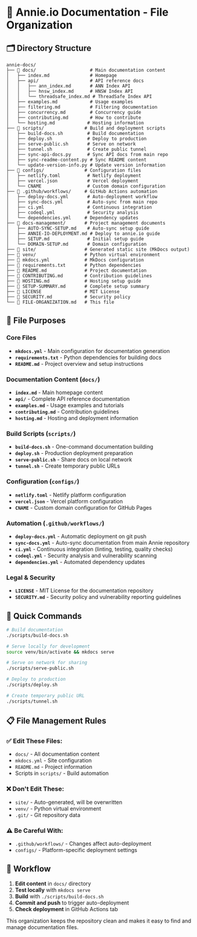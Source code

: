 # 📁 Annie.io Documentation - File Organization

## 🗂️ Directory Structure

```
annie-docs/
├── 📁 docs/                    # Main documentation content
│   ├── index.md               # Homepage
│   ├── api/                   # API reference docs
│   │   ├── ann_index.md       # ANN Index API
│   │   ├── hnsw_index.md      # HNSW Index API
│   │   └── threadsafe_index.md # ThreadSafe Index API
│   ├── examples.md            # Usage examples
│   ├── filtering.md           # Filtering documentation
│   ├── concurrency.md         # Concurrency guide
│   ├── contributing.md        # How to contribute
│   └── hosting.md            # Hosting information
├── 📁 scripts/               # Build and deployment scripts
│   ├── build-docs.sh         # Build documentation
│   ├── deploy.sh             # Deploy to production
│   ├── serve-public.sh       # Serve on network
│   ├── tunnel.sh             # Create public tunnel
│   ├── sync-api-docs.py      # Sync API docs from main repo
│   ├── sync-readme-content.py # Sync README content
│   └── update-version-info.py # Update version information
├── 📁 configs/               # Configuration files
│   ├── netlify.toml          # Netlify deployment
│   ├── vercel.json           # Vercel deployment
│   └── CNAME                 # Custom domain configuration
├── 📁 .github/workflows/     # GitHub Actions automation
│   ├── deploy-docs.yml       # Auto-deployment workflow
│   ├── sync-docs.yml         # Auto-sync from main repo
│   ├── ci.yml                # Continuous integration
│   ├── codeql.yml            # Security analysis
│   └── dependencies.yml     # Dependency updates
├── 📁 docs-management/       # Project management documents
│   ├── AUTO-SYNC-SETUP.md    # Auto-sync setup guide
│   ├── ANNIE-IO-DEPLOYMENT.md # Deploy to annie.io guide
│   ├── SETUP.md              # Initial setup guide
│   └── DOMAIN-SETUP.md       # Domain configuration
├── 📁 site/                  # Generated static site (MkDocs output)
├── 📁 venv/                  # Python virtual environment
├── 📄 mkdocs.yml             # MkDocs configuration
├── 📄 requirements.txt       # Python dependencies
├── 📄 README.md              # Project documentation
├── 📄 CONTRIBUTING.md        # Contribution guidelines
├── 📄 HOSTING.md             # Hosting setup guide
├── 📄 SETUP-SUMMARY.md       # Complete setup summary
├── 📄 LICENSE                # MIT License
├── 📄 SECURITY.md            # Security policy
└── 📄 FILE-ORGANIZATION.md   # This file
```

## 🔧 File Purposes

### Core Files

- **`mkdocs.yml`** - Main configuration for documentation generation
- **`requirements.txt`** - Python dependencies for building docs
- **`README.md`** - Project overview and setup instructions

### Documentation Content (`docs/`)

- **`index.md`** - Main homepage content
- **`api/`** - Complete API reference documentation
- **`examples.md`** - Usage examples and tutorials
- **`contributing.md`** - Contribution guidelines
- **`hosting.md`** - Hosting and deployment information

### Build Scripts (`scripts/`)

- **`build-docs.sh`** - One-command documentation building
- **`deploy.sh`** - Production deployment preparation
- **`serve-public.sh`** - Share docs on local network
- **`tunnel.sh`** - Create temporary public URLs

### Configuration (`configs/`)

- **`netlify.toml`** - Netlify platform configuration
- **`vercel.json`** - Vercel platform configuration
- **`CNAME`** - Custom domain configuration for GitHub Pages

### Automation (`.github/workflows/`)

- **`deploy-docs.yml`** - Automatic deployment on git push
- **`sync-docs.yml`** - Auto-sync documentation from main Annie repository
- **`ci.yml`** - Continuous integration (linting, testing, quality checks)
- **`codeql.yml`** - Security analysis and vulnerability scanning
- **`dependencies.yml`** - Automated dependency updates

### Legal & Security

- **`LICENSE`** - MIT License for the documentation repository
- **`SECURITY.md`** - Security policy and vulnerability reporting guidelines

## 🚀 Quick Commands

```bash
# Build documentation
./scripts/build-docs.sh

# Serve locally for development
source venv/bin/activate && mkdocs serve

# Serve on network for sharing
./scripts/serve-public.sh

# Deploy to production
./scripts/deploy.sh

# Create temporary public URL
./scripts/tunnel.sh
```

## 📋 File Management Rules

### ✅ **Edit These Files:**

- `docs/` - All documentation content
- `mkdocs.yml` - Site configuration
- `README.md` - Project information
- Scripts in `scripts/` - Build automation

### ❌ **Don't Edit These:**

- `site/` - Auto-generated, will be overwritten
- `venv/` - Python virtual environment
- `.git/` - Git repository data

### ⚠️ **Be Careful With:**

- `.github/workflows/` - Changes affect auto-deployment
- `configs/` - Platform-specific deployment settings

## 🔄 Workflow

1. **Edit content** in `docs/` directory
2. **Test locally** with `mkdocs serve`
3. **Build** with `./scripts/build-docs.sh`
4. **Commit and push** to trigger auto-deployment
5. **Check deployment** in GitHub Actions tab

This organization keeps the repository clean and makes it easy to find and manage documentation files.

